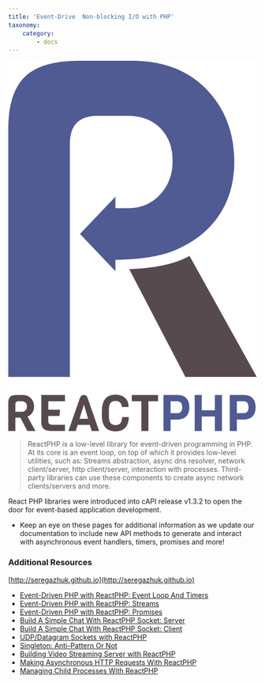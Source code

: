 ```yaml
---
title: 'Event-Drive  Non-blocking I/O with PHP'
taxonomy:
    category:
        - docs
---
```


[![React PHP](reactphp.png?cropResize=250)](http://reactphp.org)

> ReactPHP is a low-level library for event-driven programming in PHP. At its core is an event loop, on top of which it provides low-level utilities, such as: Streams abstraction, async dns resolver, network client/server, http client/server, interaction with processes. Third-party libraries can use these components to create async network clients/servers and more.

React PHP libraries were introduced into cAPI release v1.3.2 to open the door for event-based application development.

* Keep an eye on these pages for additional information as we update our documentation to include new API methods to generate and interact with asynchronous event handlers, timers, promises and more!

<span class="fa fa-github"></span> <span class="fa fa-twitter"></span> <span class="fa fa-hashtag"></span>

### Additional Resources

[http://seregazhuk.github.io](http://seregazhuk.github.io)

- [Event-Driven PHP with ReactPHP: Event Loop And Timers](http://seregazhuk.github.io/2017/06/06/phpreact-event-loop/)
- [Event-Driven PHP with ReactPHP: Streams](http://seregazhuk.github.io/2017/06/12/phpreact-streams/)
- [Event-Driven PHP with ReactPHP: Promises](http://seregazhuk.github.io/2017/06/16/phpreact-promises/)
- [Build A Simple Chat With ReactPHP Socket: Server](http://seregazhuk.github.io/2017/06/22/reactphp-chat-server/)
- [Build A Simple Chat With ReactPHP Socket: Client](http://seregazhuk.github.io/2017/06/24/reactphp-chat-client/)
- [UDP/Datagram Sockets with ReactPHP](http://seregazhuk.github.io/2017/07/05/reactphp-udp/)
- [Singleton: Anti-Pattern Or Not](http://seregazhuk.github.io/2017/07/11/singleton/)
- [Building Video Streaming Server with ReactPHP](http://seregazhuk.github.io/2017/07/17/reatcphp-http-server/)
- [Making Asynchronous HTTP Requests With ReactPHP](http://seregazhuk.github.io/2017/07/26/reactphp-http-client/)
- [Managing Child Processes With ReactPHP](http://seregazhuk.github.io/2017/08/07/reactphp-child-process/)
